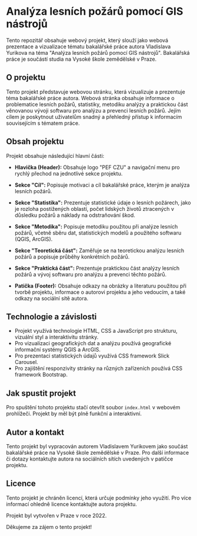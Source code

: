 # Analýza lesních požárů pomocí GIS nástrojů

Tento repozitář obsahuje webový projekt, který slouží jako webová prezentace a vizualizace tématu bakalářské práce autora Vladislava Yurikova na téma "Analýza lesních požárů pomocí GIS nástrojů". Bakalářská práce je součástí studia na Vysoké škole zemědělské v Praze.

## O projektu

Tento projekt představuje webovou stránku, která vizualizuje a prezentuje téma bakalářské práce autora. Webová stránka obsahuje informace o problematice lesních požárů, statistiky, metodiku analýzy a praktickou část věnovanou vývoji softwaru pro analýzu a prevenci lesních požárů. Jejím cílem je poskytnout uživatelům snadný a přehledný přístup k informacím souvisejícím s tématem práce.

## Obsah projektu

Projekt obsahuje následující hlavní části:

- **Hlavička (Header):** Obsahuje logo "PEF CZU" a navigační menu pro rychlý přechod na jednotlivé sekce projektu.

- **Sekce "Cíl":** Popisuje motivaci a cíl bakalářské práce, kterým je analýza lesních požárů.

- **Sekce "Statistika":** Prezentuje statistické údaje o lesních požárech, jako je rozloha postižených oblastí, počet lidských životů ztracených v důsledku požárů a náklady na odstraňování škod.

- **Sekce "Metodika":** Popisuje metodiku použitou při analýze lesních požárů, včetně sběru dat, statistických modelů a použitého softwaru (QGIS, ArcGIS).

- **Sekce "Teoretická část":** Zaměřuje se na teoretickou analýzu lesních požárů a popisuje průběhy konkrétních požárů.

- **Sekce "Praktická část":** Prezentuje praktickou část analýzy lesních požárů a vývoj softwaru pro analýzu a prevenci těchto požárů.

- **Patička (Footer):** Obsahuje odkazy na obrázky a literaturu použitou při tvorbě projektu, informace o autorovi projektu a jeho vedoucím, a také odkazy na sociální sítě autora.

## Technologie a závislosti

- Projekt využívá technologie HTML, CSS a JavaScript pro strukturu, vizuální styl a interaktivitu stránky.
- Pro vizualizaci geografických dat a analýzu používá geografické informační systémy QGIS a ArcGIS.
- Pro prezentaci statistických údajů využívá CSS framework Slick Carousel.
- Pro zajištění responzivity stránky na různých zařízeních používá CSS framework Bootstrap.

## Jak spustit projekt

Pro spuštění tohoto projektu stačí otevřít soubor `index.html` v webovém prohlížeči. Projekt by měl být plně funkční a interaktivní.

## Autor a kontakt

Tento projekt byl vypracován autorem Vladislavem Yurikovem jako součást bakalářské práce na Vysoké škole zemědělské v Praze. Pro další informace či dotazy kontaktujte autora na sociálních sítích uvedených v patičce projektu.

## Licence

Tento projekt je chráněn licencí, která určuje podmínky jeho využití. Pro více informací ohledně licence kontaktujte autora projektu.

Projekt byl vytvořen v Praze v roce 2022.

Děkujeme za zájem o tento projekt!




